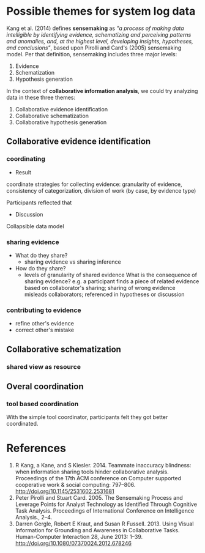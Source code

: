 <!--
This doc is to capture ideas of possible themes for log data captured by the system
Created on Jul 25
-->
# Possible themes for system log data
Kang et al. (2014) defines **sensemaking** as *"a process of making data intelligible by identifying evidence, schematizing and perceiving patterns and anomalies, and, at the highest level, developing insights, hypotheses, and conclusions"*, based upon Pirolli and Card's (2005) sensemaking model. Per that definition, sensemaking includes three major levels:

 1. Evidence
 2. Schematization
 3. Hypothesis generation


<!-- Q: How should I frame the relationship between sensemaking and information analysis?-->
In the context of **collaborative information analysis**, we could try analyzing data in these three themes:

1.  Collaborative evidence identification
2.  Collaborative schematization
3.  Collaborative hypothesis generation

## Collaborative evidence identification

### coordinating

- Result

coordinate strategies for collecting evidence: granularity of evidence, consistency of categorization, division of work (by case, by evidence type)

Participants reflected that

- Discussion

Collapsible data model

### sharing evidence

- What do they share?
	- sharing evidence vs sharing inference
- How do they share?
	- levels of granularity of shared evidence
What is the consequence of sharing evidence?
	e.g. a participant finds a piece of related evidence based on collaborator's sharing; sharing of wrong evidence misleads collaborators; referenced in hypotheses or discussion

### contributing to evidence

- refine other's evidence
- correct other's mistake



## Collaborative schematization
### shared view as resource

## Overal coordination
### tool based coordination
With the simple tool coordinator, participants felt they got better coordinated. 

# References
1. R Kang, a Kane, and S Kiesler. 2014. Teammate inaccuracy blindness: when information sharing tools hinder collaborative analysis. Proceedings of the 17th ACM conference on Computer supported cooperative work & social computing: 797–806. http://doi.org/10.1145/2531602.2531681
2. Peter Pirolli and Stuart Card. 2005. The Sensemaking Process and Leverage Points for Analyst Technology as Identified Through Cognitive Task Analysis. Proceedings of International Conference on Intelligence Analysis., 2–4.
3. Darren Gergle, Robert E Kraut, and Susan R Fussell. 2013. Using Visual Information for Grounding and Awareness in Collaborative Tasks. Human-Computer Interaction 28, June 2013: 1–39. http://doi.org/10.1080/07370024.2012.678246
